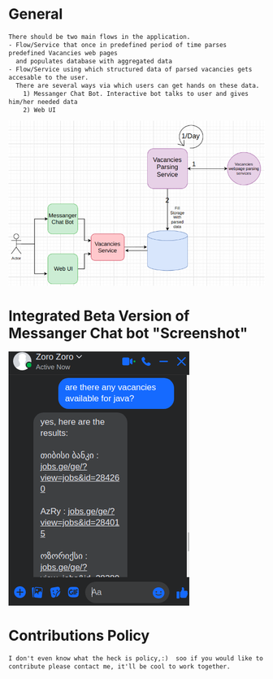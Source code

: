 # **General**
	There should be two main flows in the application. 
	- Flow/Service that once in predefined period of time parses predefined Vacancies web pages
	  and populates database with aggregated data
	- Flow/Service using which structured data of parsed vacancies gets accesable to the user.
	  There are several ways via which users can get hands on these data. 
	  	1) Messanger Chat Bot. Interactive bot talks to user and gives him/her needed data
	  	2) Web UI
  


![jobsApi diagram](media/diagram.png)


# **Integrated Beta Version of Messanger Chat bot "Screenshot"**
![chat bot](media/bot_response.png)



# **Contributions Policy**
	I don't even know what the heck is policy,:)  soo if you would like to contribute please contact me, it'll be cool to work together. 
